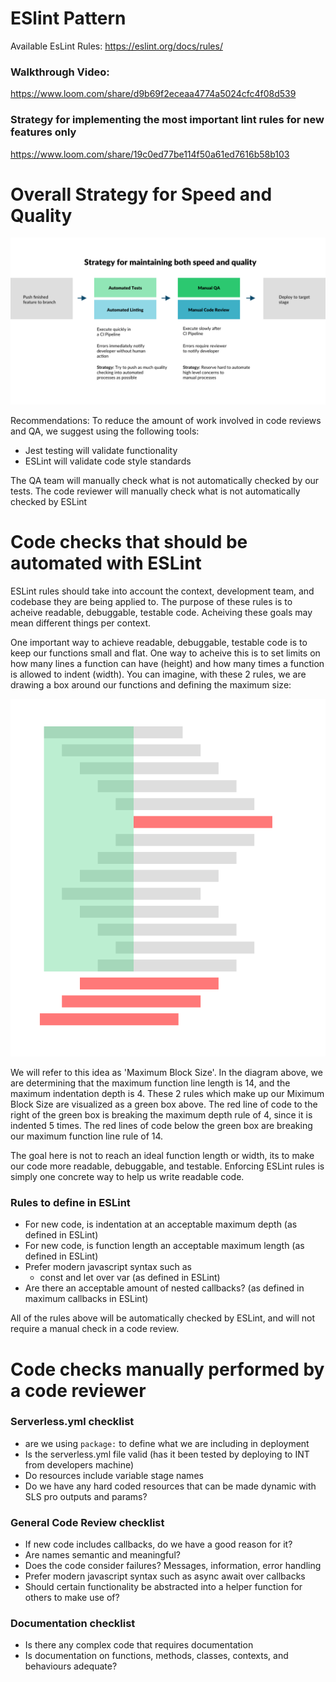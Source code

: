 # ESlint Pattern
Available EsLint Rules:
https://eslint.org/docs/rules/


### Walkthrough Video:
https://www.loom.com/share/d9b69f2eceaa4774a5024cfc4f08d539
### Strategy for implementing the most important lint rules for new features only
https://www.loom.com/share/19c0ed77be114f50a61ed7616b58b103


# Overall Strategy for Speed and Quality
![Speed and Quality Diagram](./assets/speedAndQualityStrategy.png)

Recommendations:
To reduce the amount of work involved in code reviews and QA, we suggest using the following tools:
- Jest testing will validate functionality
- ESLint will validate code style standards

The QA team will manually check what is not automatically checked by our tests. The code reviewer will manually check what is not automatically checked by ESLint


# Code checks that should be automated with ESLint
ESLint rules should take into account the context, development team, and codebase they are being applied to. The purpose of these rules is to acheive readable, debuggable, testable code. Acheiving these goals may mean different things per context.

One important way to achieve readable, debuggable, testable code is to keep our functions small and flat. One way to acheive this is to set limits on how many lines a function can have (height) and how many times a function is allowed to indent (width). You can imagine, with these 2 rules, we are drawing a box around our functions and defining the maximum size:

![Demonstration of Function Size](./assets/function-size.png)

We will refer to this idea as 'Maximum Block Size'. In the diagram above, we are determining that the maximum function line length is 14, and the maximum indentation depth is 4. These 2 rules which make up our Miximum Block Size are visualized as a green box above. The red line of code to the right of the green box is breaking the maximum depth rule of 4, since it is indented 5 times. The red lines of code below the green box are breaking our maximum function line rule of 14.

The goal here is not to reach an ideal function length or width, its to make our code more readable, debuggable, and testable. Enforcing ESLint rules is simply one concrete way to help us write readable code.

### Rules to define in ESLint
- For new code, is indentation at an acceptable maximum depth (as defined in ESLint)
- For new code, is function length an acceptable maximum length (as defined in ESLint)
- Prefer modern javascript syntax such as
    - const and let over var (as defined in ESLint)
- Are there an acceptable amount of nested callbacks? (as defined in maximum callbacks in ESLint)

All of the rules above will be automatically checked by ESLint, and will not require a manual check in a code review.

# Code checks manually performed by a code reviewer
### Serverless.yml checklist
- are we using `package:` to define what we are including in deployment
- Is the serverless.yml file valid (has it been tested by deploying to INT from developers machine)
- Do resources include variable stage names
- Do we have any hard coded resources that can be made dynamic with SLS pro outputs and params?

### General Code Review checklist
- If new code includes callbacks, do we have a good reason for it?
- Are names semantic and meaningful?
- Does the code consider failures? Messages, information, error handling
- Prefer modern javascript syntax such as async await over callbacks
- Should certain functionality be abstracted into a helper function for others to make use of?

### Documentation checklist
- Is there any complex code that requires documentation
- Is documentation on functions, methods, classes, contexts, and behaviours adequate?
